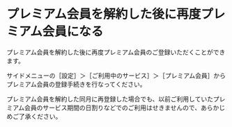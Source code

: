 # プレミアム会員を解約した後に再度プレミアム会員になる

プレミアム会員を解約した後に再度プレミアム会員のご登録いただくことができます。

サイドメニューの［設定］＞［ご利用中のサービス］＞［プレミアム会員］からプレミアム会員の登録手続きを行なってください。  

プレミアム会員を解約した同月に再登録した場合でも、以前ご利用していたプレミアム会員のサービス期間の日割りなどでのご利用はせきませんので、あらかじめご了承ください。  